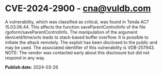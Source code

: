 # CVE-2024-2900 - cna@vuldb.com

A vulnerability, which was classified as critical, was found in Tenda AC7 15.03.06.44. This affects the function saveParentControlInfo of the file /goform/saveParentControlInfo. The manipulation of the argument deviceId/time/urls leads to stack-based buffer overflow. It is possible to initiate the attack remotely. The exploit has been disclosed to the public and may be used. The associated identifier of this vulnerability is VDB-257943. NOTE: The vendor was contacted early about this disclosure but did not respond in any way.

**Publish date:** 2024-03-26
